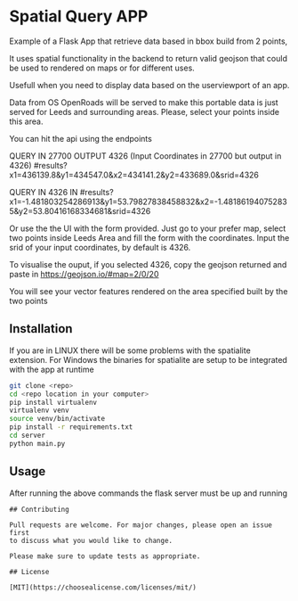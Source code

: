 # Spatial Query APP

Example of a Flask App that retrieve data based in bbox build from 2 points,

It uses spatial functionality in the backend to return valid geojson that could be used to rendered on maps
or for different uses.

Usefull when you need to display data based on the userviewport of an app.

Data from OS OpenRoads will be served
to make this portable data is just served for Leeds and surrounding areas.
Please, select your points inside this area.

You can hit the api using the endpoints

QUERY IN 27700 OUTPUT 4326 (Input Coordinates in 27700 but output in 4326)
#results?x1=436139.8&y1=434547.0&x2=434141.2&y2=433689.0&srid=4326

QUERY IN 4326 IN
#results?x1=-1.481803254286913&y1=53.79827838458832&x2=-1.481861940752835&y2=53.80416168334681&srid=4326

Or use the the UI with the form provided.
Just go to your prefer map, select two points inside Leeds Area and fill the form with the coordinates.
Input the srid of your input coordinates, by default is 4326.

To visualise the ouput, if you selected 4326, copy the geojson returned and paste in https://geojson.io/#map=2/0/20

You will see your vector features rendered on the area specified built by the two points

## Installation

If you are in LINUX there will be some problems with the spatialite extension.
For Windows the binaries for spatialite are setup to be integrated with the app at runtime

```bash
git clone <repo>
cd <repo location in your computer>
pip install virtualenv
virtualenv venv
source venv/bin/activate
pip install -r requirements.txt
cd server
python main.py

```

## Usage

After running the above commands the flask server must be up and running

```
## Contributing

Pull requests are welcome. For major changes, please open an issue first
to discuss what you would like to change.

Please make sure to update tests as appropriate.

## License

[MIT](https://choosealicense.com/licenses/mit/)
```
